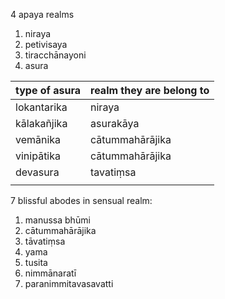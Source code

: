 4 apaya  realms
1. niraya
2. petivisaya
3. tiracchānayoni
4. asura

| type of asura | realm they are belong to |
| ---- | ---- |
| lokantarika | niraya |
| kālakañjika | asurakāya |
| vemānika | cātummahārājika |
| vinipātika | cātummahārājika |
| devasura | tavatiṃsa |
|  |  |

7 blissful abodes  in sensual realm:
1. manussa bhūmi
2. cātummahārājika
3. tāvatiṃsa
4. yama
5. tusita
6. nimmānaratī
7. paranimmitavasavatti


